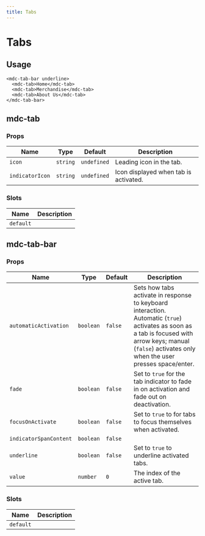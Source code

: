 ```yaml
---
title: Tabs
---
```


# Tabs

<v-tabs-demo1 />

## Usage

```vue
<mdc-tab-bar underline>
  <mdc-tab>Home</mdc-tab>
  <mdc-tab>Merchandise</mdc-tab>
  <mdc-tab>About Us</mdc-tab>
</mdc-tab-bar>
```

## mdc-tab

### Props

| Name | Type | Default | Description |
| ---- | ---- | ------- | ----------- |
| `icon` | `string` | `undefined` | Leading icon in the tab. |
| `indicatorIcon` | `string` | `undefined` | Icon displayed when tab is activated. |

### Slots

| Name | Description |
| ---- | ------------|
| `default` |

## mdc-tab-bar

### Props

| Name | Type | Default | Description |
| ---- | ---- | ------- | ----------- |
| `automaticActivation` | `boolean` | `false` | Sets how tabs activate in response to keyboard interaction. Automatic (`true`) activates as soon as a tab is focused with arrow keys; manual (`false`) activates only when the user presses space/enter. |
| `fade` | `boolean` | `false` | Set to `true` for the tab indicator to fade in on activation and fade out on deactivation. |
| `focusOnActivate` | `boolean` | `false` | Set to `true` to for tabs to focus themselves when activated. |
| `indicatorSpanContent` | `boolean` | `false` |
| `underline` | `boolean` | `false` | Set to `true` to underline activated tabs. |
| `value` | `number` | `0` | The index of the active tab. |

### Slots

| Name | Description |
| ---- | ------------|
| `default` |
